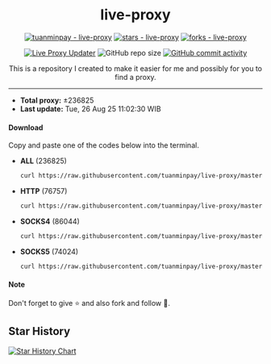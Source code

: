 <div align="center">

# live-proxy

  [![tuanminpay - live-proxy](https://img.shields.io/static/v1?label=tuanminpay&message=live-proxy&color=blue&logo=github)](https://github.com/tuanminpay/live-proxy "Go to GitHub repo")
  [![stars - live-proxy](https://img.shields.io/github/stars/tuanminpay/live-proxy?style=social)](https://github.com/tuanminpay/live-proxy)
  [![forks - live-proxy](https://img.shields.io/github/forks/tuanminpay/live-proxy?style=social)](https://github.com/tuanminpay/live-proxy)

  [![Live Proxy Updater](https://github.com/tuanminpay/live-proxy/workflows/Live%20Proxy%20Updater/badge.svg)](https://github.com/tuanminpay/live-proxy/actions?query=workflow:"Live+Proxy+Updater")
  ![GitHub repo size](https://img.shields.io/github/repo-size/tuanminpay/live-proxy)
  [![GitHub commit activity](https://img.shields.io/github/commit-activity/m/tuanminpay/live-proxy?logo=commits)](https://github.com/tuanminpay/live-proxy/commits/master)

  This is a repository I created to make it easier for me and possibly for you to find a proxy.


</div>

---
  - **Total proxy:** ±236825
  - **Last update:** Tue, 26 Aug 25 11:02:30 WIB

#### Download
  Copy and paste one of the codes below into the terminal.
  - **ALL** (236825)
    ```bash
    curl https://raw.githubusercontent.com/tuanminpay/live-proxy/master/all.txt -o all.txt
    ```
  - **HTTP** (76757)
    ```bash
    curl https://raw.githubusercontent.com/tuanminpay/live-proxy/master/http.txt -o http.txt
    ```
  - **SOCKS4** (86044)
    ```bash
    curl https://raw.githubusercontent.com/tuanminpay/live-proxy/master/socks4.txt -o socks4.txt
    ```
  - **SOCKS5** (74024)
    ```bash
    curl https://raw.githubusercontent.com/tuanminpay/live-proxy/master/socks5.txt -o socks5.txt
    ```

#### Note
Don't forget to give ⭐ and also fork and follow 🥰.


## Star History

[![Star History Chart](https://api.star-history.com/svg?repos=tuanminpay/live-proxy&type=Date)](https://www.star-history.com/#tuanminpay/live-proxy&Date)
